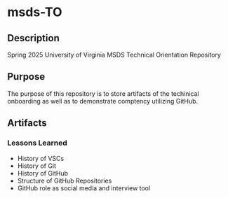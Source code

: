 # msds-TO
## Description
Spring 2025 University of Virginia MSDS Technical Orientation Repository
## Purpose
The purpose of this repository is to store artifacts of the techinical onboarding as well as to demonstrate comptency utilizing GitHub.

## Artifacts
### Lessons Learned
- History of VSCs
- History of Git
- History of GitHub
- Structure of GitHub Repositories
- GitHub role as social media and interview tool


